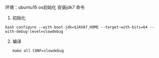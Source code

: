 环境：ubuntu16
os初始化
安装jdk7
命令
1. 初始化
  ```shell
  bash configure --with-boot-jdk=$JAVA7_HOME --target-with-bits=64 --with-debug-level=slowdebug
  ```
2. 编译
   ```shell
   make all CONF=slowdebug
   ```
